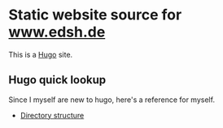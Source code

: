 # Static website source for www.edsh.de

This is a [Hugo](https://gohugo.io/) site.

## Hugo quick lookup

Since I myself are new to hugo, here's a reference for myself.

* [Directory structure](https://gohugo.io/getting-started/directory-structure/)

